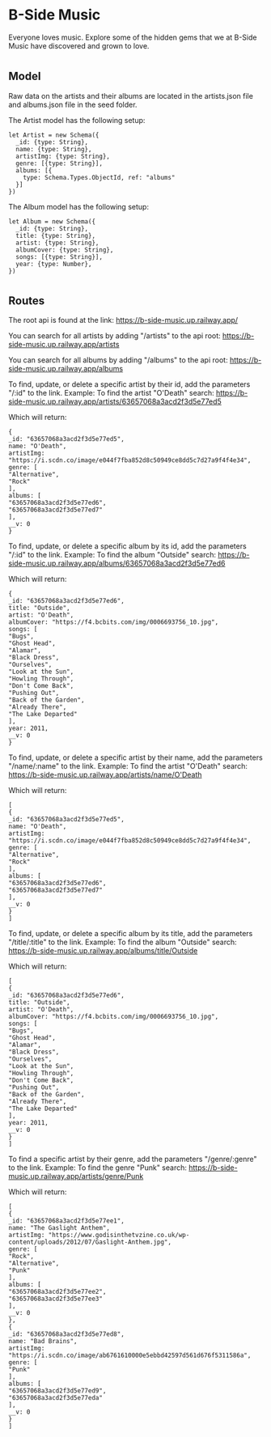 # B-Side Music

Everyone loves music. Explore some of the hidden gems that we at B-Side Music have discovered and grown to love.

#

## Model

Raw data on the artists and their albums are located in the artists.json file and albums.json file in the seed folder.

The Artist model has the following setup:
```
let Artist = new Schema({
  _id: {type: String},
  name: {type: String},
  artistImg: {type: String},
  genre: [{type: String}],
  albums: [{
    type: Schema.Types.ObjectId, ref: "albums"
  }]
})
```
The Album model has the following setup:
```
let Album = new Schema({
  _id: {type: String},
  title: {type: String},
  artist: {type: String},
  albumCover: {type: String},
  songs: [{type: String}],
  year: {type: Number},
})
```

#

## Routes

The root api is found at the link:
https://b-side-music.up.railway.app/

You can search for all artists by adding "/artists" to the api root:
https://b-side-music.up.railway.app/artists

You can search for all albums by adding "/albums" to the api root:
https://b-side-music.up.railway.app/albums

To find, update, or delete a specific artist by their id, add the parameters "/:id" to the link.
Example:
To find the artist "O'Death" search: https://b-side-music.up.railway.app/artists/63657068a3acd2f3d5e77ed5

Which will return:
```
{
_id: "63657068a3acd2f3d5e77ed5",
name: "O'Death",
artistImg: "https://i.scdn.co/image/e044f7fba852d8c50949ce8dd5c7d27a9f4f4e34",
genre: [
"Alternative",
"Rock"
],
albums: [
"63657068a3acd2f3d5e77ed6",
"63657068a3acd2f3d5e77ed7"
],
__v: 0
}
```
To find, update, or delete a specific album by its id, add the parameters "/:id" to the link.
Example:
To find the album "Outside" search: https://b-side-music.up.railway.app/albums/63657068a3acd2f3d5e77ed6

Which will return:
```
{
_id: "63657068a3acd2f3d5e77ed6",
title: "Outside",
artist: "O'Death",
albumCover: "https://f4.bcbits.com/img/0006693756_10.jpg",
songs: [
"Bugs",
"Ghost Head",
"Alamar",
"Black Dress",
"Ourselves",
"Look at the Sun",
"Howling Through",
"Don't Come Back",
"Pushing Out",
"Back of the Garden",
"Already There",
"The Lake Departed"
],
year: 2011,
__v: 0
}
```

To find, update, or delete a specific artist by their name, add the parameters "/name/:name" to the link.
Example:
To find the artist "O'Death" search: https://b-side-music.up.railway.app/artists/name/O'Death

Which will return:
```
[
{
_id: "63657068a3acd2f3d5e77ed5",
name: "O'Death",
artistImg: "https://i.scdn.co/image/e044f7fba852d8c50949ce8dd5c7d27a9f4f4e34",
genre: [
"Alternative",
"Rock"
],
albums: [
"63657068a3acd2f3d5e77ed6",
"63657068a3acd2f3d5e77ed7"
],
__v: 0
}
]
```
To find, update, or delete a specific album by its title, add the parameters "/title/:title" to the link.
Example:
To find the album "Outside" search: https://b-side-music.up.railway.app/albums/title/Outside

Which will return:
```
[
{
_id: "63657068a3acd2f3d5e77ed6",
title: "Outside",
artist: "O'Death",
albumCover: "https://f4.bcbits.com/img/0006693756_10.jpg",
songs: [
"Bugs",
"Ghost Head",
"Alamar",
"Black Dress",
"Ourselves",
"Look at the Sun",
"Howling Through",
"Don't Come Back",
"Pushing Out",
"Back of the Garden",
"Already There",
"The Lake Departed"
],
year: 2011,
__v: 0
}
]
```
To find a specific artist by their genre, add the parameters "/genre/:genre" to the link.
Example:
To find the genre "Punk" search: https://b-side-music.up.railway.app/artists/genre/Punk

Which will return:
```
[
{
_id: "63657068a3acd2f3d5e77ee1",
name: "The Gaslight Anthem",
artistImg: "https://www.godisinthetvzine.co.uk/wp-content/uploads/2012/07/Gaslight-Anthem.jpg",
genre: [
"Rock",
"Alternative",
"Punk"
],
albums: [
"63657068a3acd2f3d5e77ee2",
"63657068a3acd2f3d5e77ee3"
],
__v: 0
},
{
_id: "63657068a3acd2f3d5e77ed8",
name: "Bad Brains",
artistImg: "https://i.scdn.co/image/ab6761610000e5ebbd42597d561d676f5311586a",
genre: [
"Punk"
],
albums: [
"63657068a3acd2f3d5e77ed9",
"63657068a3acd2f3d5e77eda"
],
__v: 0
}
]
```